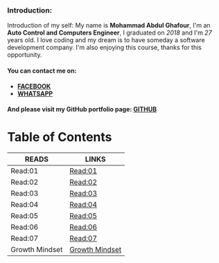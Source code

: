 
### Introduction:
Introduction of my self:
My name is **Mohammad Abdul Ghafour**, I'm an **Auto Control and Computers Engineer**, I graduated on *2018* and I'm *27* years old.
I love coding and my dream is to have someday a software development company.
I'm also enjoying this course, thanks for this opportunity.
#### You can contact me on:
* **[FACEBOOK](https://ar-ar.facebook.com/)**
* **[WHATSAPP](https://www.whatsapp.com/)**

#### And please visit my GitHub portfolio page: [GITHUB](https://github.com/Mohammad-Abdul-Ghafour)

# Table of Contents

READS | LINKS
--------- | ---------
Read:01 | [Read:01](https://mohammad-abdul-ghafour.github.io/reading-notes/Read:01)
Read:02 | [Read:02](https://mohammad-abdul-ghafour.github.io/reading-notes/Read:02)
Read:03 | [Read:03](https://mohammad-abdul-ghafour.github.io/reading-notes/Read:03)
Read:04 | [Read:04](https://mohammad-abdul-ghafour.github.io/reading-notes/Read:04)
Read:05 | [Read:05](https://mohammad-abdul-ghafour.github.io/reading-notes/Read:05)
Read:06 | [Read:06](https://mohammad-abdul-ghafour.github.io/reading-notes/Read:06)
Read:07 | [Read:07](https://mohammad-abdul-ghafour.github.io/reading-notes/Read:07)
Growth Mindset | [Growth Mindset](https://mohammad-abdul-ghafour.github.io/reading-notes/Growth-Mindset)
